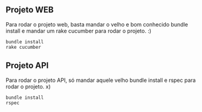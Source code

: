 ## Projeto WEB

Para rodar o projeto web, basta mandar o velho e bom conhecido bundle install e mandar um rake cucumber para rodar o projeto. :)

```
bundle install
rake cucumber
```

## Projeto API

Para rodar o projeto API, só mandar aquele velho bundle install e rspec para rodar o projeto. x)

```
bundle install
rspec
```


